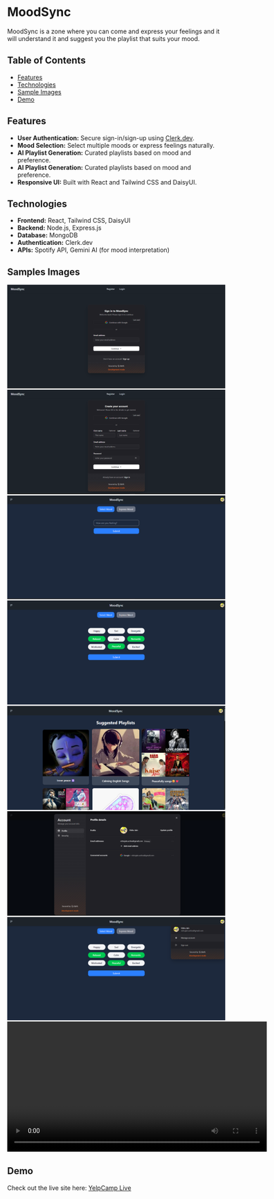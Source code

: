 # MoodSync

MoodSync is a zone where you can come and express your feelings and it will understand it and suggest you the playlist that suits your mood.

## Table of Contents

- [Features](#features)
- [Technologies](#technologies)
- [Sample Images](#sampleImages)
- [Demo](#demo)

## Features
- **User Authentication:** Secure sign-in/sign-up using [Clerk.dev](https://clerk.dev/).  
- **Mood Selection:** Select multiple moods or express feelings naturally.  
- **AI Playlist Generation:** Curated playlists based on mood and preference.
- **AI Playlist Generation:** Curated playlists based on mood and preference.  
- **Responsive UI:** Built with React and Tailwind CSS and DaisyUI.  



## Technologies
- **Frontend:** React, Tailwind CSS, DaisyUI 
- **Backend:** Node.js, Express.js  
- **Database:** MongoDB  
- **Authentication:** Clerk.dev  
- **APIs:** Spotify API, Gemini AI (for mood interpretation)  
## Samples Images
![Login](gallery/Screenshot%202025-09-24%20184049.png)
![Register](gallery/Screenshot%202025-09-24%20184154.png)
![Express your mood](gallery/Screenshot%202025-09-24%20184235.png)
![Suggested Playlist](gallery/image.png)
![Express your mood](gallery/Screenshot%202025-09-24%20184353.png)
![Profile](gallery/profile.png)
![Profile](gallery/profilee.png)
<video src="gallery/demo.mp4" controls width="600"></video>
## Demo

Check out the live site here: [YelpCamp Live]( https://yelp-camp-o73i.onrender.com/)
